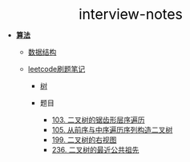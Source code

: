 <center><a href="#" target="_Self" style="font-size:28px;text-decoration:none;color:#000000;">interview-notes</a></center>

* [**算法**](算法/)
  * [数据结构](算法/数据结构/)
  * [leetcode刷题笔记](算法/leetcode/)
    
    * [树](算法/leetcode/tree/)
    
    * 题目
    
      * [103. 二叉树的锯齿形层序遍历](算法/leetcode/tree/103.%20二叉树的锯齿形层序遍历)
      * [105. 从前序与中序遍历序列构造二叉树](算法/leetcode/tree/105.%20从前序与中序遍历序列构造二叉树)
      * [199. 二叉树的右视图](算法/leetcode/tree/199.%20二叉树的右视图)
      * [236. 二叉树的最近公共祖先](算法/leetcode/tree/236.%20二叉树的最近公共祖先)
      
      

